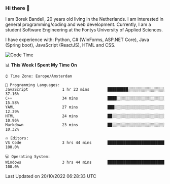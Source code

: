### Hi there 👋

I am Borek Bandell, 20 years old living in the Netherlands. I am interested in general programming/coding and web development. Currently, I am a student Software Engineering at the Fontys University of Applied Sciences.

I have experience with: Python, C# (WinForms, ASP.NET Core), Java (Spring boot), JavaScript (ReactJS), HTML and CSS.

<!--START_SECTION:waka-->
![Code Time](http://img.shields.io/badge/Code%20Time-243%20hrs%2043%20mins-blue)

📊 **This Week I Spent My Time On** 

```text
⌚︎ Time Zone: Europe/Amsterdam

💬 Programming Languages: 
JavaScript               1 hr 23 mins        █████████░░░░░░░░░░░░░░░░   37.16% 
C++                      34 mins             ████░░░░░░░░░░░░░░░░░░░░░   15.58% 
YAML                     27 mins             ███░░░░░░░░░░░░░░░░░░░░░░   12.39% 
HTML                     24 mins             ██░░░░░░░░░░░░░░░░░░░░░░░   10.96% 
Markdown                 23 mins             ██░░░░░░░░░░░░░░░░░░░░░░░   10.32%

🔥 Editors: 
VS Code                  3 hrs 44 mins       █████████████████████████   100.0%

💻 Operating System: 
Windows                  3 hrs 44 mins       █████████████████████████   100.0%

```


 Last Updated on 20/10/2022 06:28:33 UTC
<!--END_SECTION:waka-->

<!--**tcBorek2002/tcBorek2002** is a ✨ _special_ ✨ repository because its `README.md` (this file) appears on your GitHub profile.

Here are some ideas to get you started:

- 🔭 I’m currently working on ...
- 🌱 I’m currently learning ...
- 👯 I’m looking to collaborate on ...
- 🤔 I’m looking for help with ...
- 💬 Ask me about ...
- 📫 How to reach me: ...
- 😄 Pronouns: ...
- ⚡ Fun fact: ...
-->
